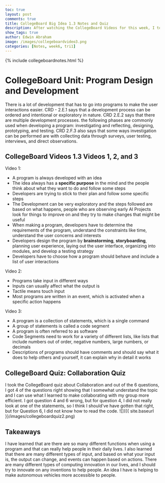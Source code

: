 ```yaml
---
toc: true
layout: post
comments: true
title: CollegeBoard Big Idea 1.3 Notes and Quiz
description: After watching the CollegeBoard Videos for this week, I took some notes and took the quiz afterwards, and here is the 
show_tags: true
author: Edwin Abraham
image: /images/collegeboardvideo3.png
categories: [Notes, week6, tri1]
---
```

{% include collegeboardnotes.html %}

# CollegeBoard Unit: Program Design and Development
There is a lot of development that has to go into programs to make the user interactions easier. CRD - 2.E.1 says that a development process can be ordered and intentional or exploratory in nature. CRD 2.E.2 says that there are multiple development processes. the following phases are commonly used when developing a program: investigating and reflecting, designing, prototyping, and testing. CRD 2.F.3 also says that some ways investigation can be performed are with collecting data through surveys, user testing, interviews, and direct observations.

## CollegeBoard Videos 1.3 Videos 1, 2, and 3

Video 1:
- A program is always developed with an idea
- The idea always has a **specific purpose** in the mind and the people think about what they want to do and follow some steps
- Developers are trying to stick to their plan and follow some specific steps
- The Development can be very exploratory and the steps followed are based on what happens, people who are observing early AI Projects look for things to improve on and they try to make changes that might be useful
- When making a program, developers have to determine the requirements of the program, understand the constraints like time, understand the user concerns and interests
- Developers design the program by **brainstorming**, **storyboarding**, planning user experience, laying out the user interface, organizing into modules, and develop a testing strategy
- Developers have to choose how a program should behave and include a list of user interactions

Video 2:
- Programs take input in different ways
- Inputs can usually affect what the output is
- Tactile means touch input
- Most programs are written in an event, which is activated when a specific action happens

Video 3:
- A program is a collection of statements, which is a single command
- A group of statements is called a code segment
- A program is often referred to as software
- Code Segments need to work for a variety of different lists, like lists that include numbers out of order, negative numbers, large numbers, or decimals
- Descriptions of programs should have comments and should say what it does to help others and yourself, it can explain why in detail it works

## CollegeBoard Quiz: Collaboration Quiz
I took the CollegeBoard quiz about Collaboration and out of the 6 questions, I got 4 of the questions right showing that I somewhat understand the topic and I can use what I learned to make collaborating with my group more efficient. I got question 4 and 6 wrong, but for question 4, I did not really look at one of the statements, so I think I should've have gotten that right, but for Question 6, I did not know how to read the code.
![]({{ site.baseurl }}/images/collegeboardquiz2.png)

## Takeaways
I have learned that are there are so many different functions when using a program and that can really help people in their daily lives. I also learned that there are many different types of input, and based on what your input is, the output can change, and events can happen based on actions. There are many different types of computing innovation in our lives, and I should try to innovate on any inventions to help people. An idea I have is helping to make autonomous vehicles more accessible to people.